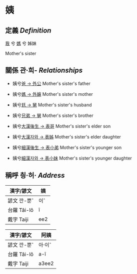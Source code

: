 # 姨
## 定義 _Definition_
[我](member1.md) 兮 [媽](member2.md) 兮 姊妹

Mother's sister

## 關係 관·희- _Relationships_

- 姨兮[爸 → 外公](member13.md) Mother's sister's father

- 姨兮[媽 → 外嫲](member14.md) Mother's sister's mother

- 姨兮[尪 → 舅](member16.md) Mother's sister's husband

- 姨兮[兄弟 → 舅](member16.md) Mother's sister's brother

- 姨兮[大漢後生 → 表哥](member47.md) Mother's sister's elder son

- 姨兮[大漢자와 → 表姊](member48.md) Mother's sister's elder daughter

- 姨兮[細漢後生 → 表小弟](member49.md) Mother's sister's younger son

- 姨兮[細漢자와 → 表小妹](member50.md) Mother's sister's younger daughter



## 稱呼 칑·허· _Address_

漢字/諺文 | 姨
--- | ---
諺文 깐-뿐ˆ | 이ˆ
台羅 Tâi-lô | î
戴字 Taiji | ee2


漢字/諺文 | 阿姨
--- | ---
諺文 깐-뿐ˆ | 아·이ˆ
台羅 Tâi-lô | a-î
戴字 Taiji | a3ee2


